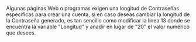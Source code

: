 Algunas páginas Web o programas exigen una longitud de Contraseñas específicas para crear una cuenta, si en caso deseas cambiar la longitud de la Contraseña generado, es tan sencillo como modificar la línea 13 donde se encuentra la variable "Longitud" y añadir en lugar de "20" el valor numérico que desees.